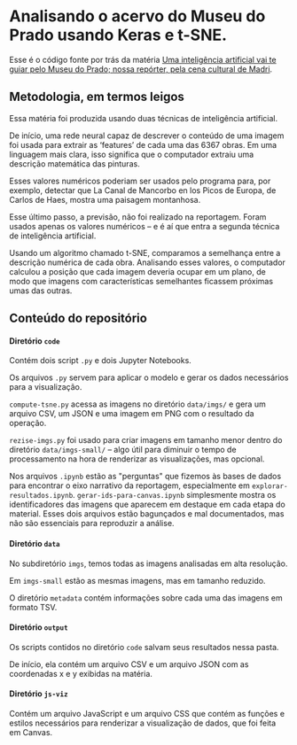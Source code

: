 # Analisando o acervo do Museu do Prado usando Keras e t-SNE.

Esse é o código fonte por trás da matéria [Uma inteligência artificial vai te guiar pelo Museu do Prado; nossa repórter, pela cena cultural de Madri](https://www.estadao.com.br/infograficos/viagem,vai-a-espanha-conheca-antes-o-museu-do-prado-com-a-ajuda-de-um-algoritmo,1025741).

## Metodologia, em termos leigos

Essa matéria foi produzida usando duas técnicas de inteligência artificial.

De início, uma rede neural capaz de descrever o conteúdo de uma imagem foi usada para extrair as ‘features’ de cada uma das 6367 obras. Em uma linguagem mais clara, isso significa que o computador extraiu uma descrição matemática das pinturas.

Esses valores numéricos poderiam ser usados pelo programa para, por exemplo, detectar que La Canal de Mancorbo en los Picos de Europa, de Carlos de Haes, mostra uma paisagem montanhosa.

Esse último passo, a previsão, não foi realizado na reportagem. Foram usados apenas os valores numéricos – e é aí que entra a segunda técnica de inteligência artificial.

Usando um algoritmo chamado t-SNE, comparamos a semelhança entre a descrição numérica de cada obra. Analisando esses valores, o computador calculou a posição que cada imagem deveria ocupar em um plano, de modo que imagens com características semelhantes ficassem próximas umas das outras.

## Conteúdo do repositório

#### Diretório `code`
Contém dois script `.py` e dois Jupyter Notebooks.

Os arquivos `.py` servem para aplicar o modelo e gerar os dados necessários para a visualização.

`compute-tsne.py` acessa as imagens no diretório `data/imgs/` e gera um arquivo CSV, um JSON e uma imagem em PNG com o resultado da operação.

`rezise-imgs.py` foi usado para criar imagens em tamanho menor dentro do diretório `data/imgs-small/` – algo útil para diminuir o tempo de processamento na hora de renderizar as visualizações, mas opcional.

Nos arquivos `.ipynb` estão as "perguntas" que fizemos às bases de dados para encontrar o eixo narrativo da reportagem, especialmente em `explorar-resultados.ipynb`. `gerar-ids-para-canvas.ipynb` simplesmente mostra os identificadores das imagens que aparecem em destaque em cada etapa do material. Esses dois arquivos estão bagunçados e mal documentados, mas não são essenciais para reproduzir a análise.

#### Diretório `data`

No subdiretório `imgs`, temos todas as imagens analisadas em alta resolução.

Em `imgs-small` estão as mesmas imagens, mas em tamanho reduzido.

O diretório `metadata` contém informações sobre cada uma das imagens em formato TSV.

#### Diretório `output`

Os scripts contidos no diretório `code` salvam seus resultados nessa pasta.

De início, ela contém um arquivo CSV e um arquivo JSON com as coordenadas x e y exibidas na matéria.

#### Diretório `js-viz`

Contém um arquivo JavaScript e um arquivo CSS que contém as funções e estilos necessários para renderizar a visualização de dados, que foi feita em Canvas.